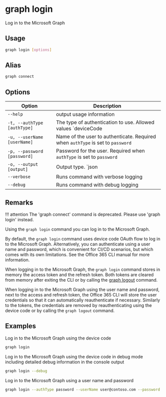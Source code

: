 # graph login

Log in to the Microsoft Graph

## Usage

```sh
graph login [options]
```

## Alias

```sh
graph connect
```

## Options

Option|Description
------|-----------
`--help`|output usage information
`-t, --authType [authType]`|The type of authentication to use. Allowed values `deviceCode|password`. Default `deviceCode`
`-u, --userName [userName]`|Name of the user to authenticate. Required when `authType` is set to `password`
`-p, --password [password]`|Password for the user. Required when `authType` is set to `password`
`-o, --output [output]`|Output type. `json|text`. Default `text`
`--verbose`|Runs command with verbose logging
`--debug`|Runs command with debug logging

## Remarks

!!! attention
    The 'graph connect' command is deprecated. Please use 'graph login' instead.

Using the `graph login` command you can log in to the Microsoft Graph.

By default, the `graph login` command uses device code OAuth flow to log in to the Microsoft Graph. Alternatively, you can authenticate using a user name and password, which is convenient for CI/CD scenarios, but which comes with its own limitations. See the Office 365 CLI manual for more information.

When logging in to the Microsoft Graph, the `graph login` command stores in memory the access token and the refresh token. Both tokens are cleared from memory after exiting the CLI or by calling the [graph logout](logout.md) command.

When logging in to the Microsoft Graph using the user name and password, next to the access and refresh token, the Office 365 CLI will store the user credentials so that it can automatically reauthenticate if necessary. Similarly to the tokens, the credentials are removed by reauthenticating using the device code or by calling the `graph logout` command.

## Examples

Log in to the Microsoft Graph using the device code

```sh
graph login
```

Log in to the Microsoft Graph using the device code in debug mode including detailed debug information in the console output

```sh
graph login --debug
```

Log in to the Microsoft Graph using a user name and password

```sh
graph login --authType password --userName user@contoso.com --password pass@word1
```
